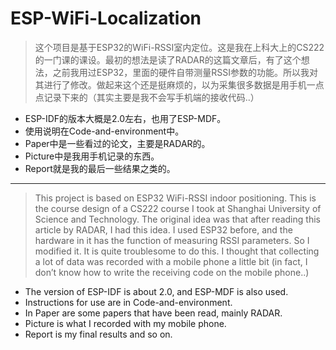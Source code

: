 # ESP-WiFi-Localization
> 这个项目是基于ESP32的WiFi-RSSI室内定位。这是我在上科大上的CS222的一门课的课设。最初的想法是读了RADAR的这篇文章后，有了这个想法，之前我用过ESP32，里面的硬件自带测量RSSI参数的功能。所以我对其进行了修改。做起来这个还是挺麻烦的，以为采集很多数据是用手机一点点记录下来的（其实主要是我不会写手机端的接收代码..）

* ESP-IDF的版本大概是2.0左右，也用了ESP-MDF。
* 使用说明在Code-and-environment中。
* Paper中是一些看过的论文，主要是RADAR的。
* Picture中是我用手机记录的东西。
* Report就是我的最后一些结果之类的。

***
> This project is based on ESP32 WiFi-RSSI indoor positioning. This is the course design of a CS222 course I took at Shanghai University of Science and Technology. The original idea was that after reading this article by RADAR, I had this idea. I used ESP32 before, and the hardware in it has the function of measuring RSSI parameters. So I modified it. It is quite troublesome to do this. I thought that collecting a lot of data was recorded with a mobile phone a little bit (in fact, I don’t know how to write the receiving code on the mobile phone..)

* The version of ESP-IDF is about 2.0, and ESP-MDF is also used.
* Instructions for use are in Code-and-environment.
* In Paper are some papers that have been read, mainly RADAR.
* Picture is what I recorded with my mobile phone.
* Report is my final results and so on.
